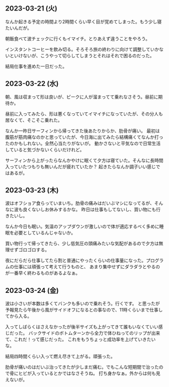 ## 2023-03-21 (火)

なんか起きる予定の時間より2時間くらい早く目が覚めてしまった。もう少し寝たいんだが。

朝飯食べて波チェックに行くもイマイチ。とりあえず違うことをやろう。

インスタントコーヒーを飲み切る。そろそろ旅の終わりに向けて調整していかないといけないが、こうやって切らしてしまうとそれはそれで困るのだった。

結局仕事を進めた一日だった。

## 2023-03-22 (水)

朝、風は収まって形は良いが、ピークに人が溜まってて乗れなさそう。昼前に期待か。

昼前に入ってみたら、形は悪くなっていてイマイチになっていたが、その分人も居なくて、そこそこ乗れた。

なんか一昨日サーフィンから帰ってきた後あたりからか、肋骨が痛い。
最初は腹筋が筋肉痛なのかと思っていたが、今日海に出てみたら結構痛くてなんか打ったのかもしれない。全然心当たりがないが。
動かさないと平気なので日常生活していると気づかないくらいだけれど。

サーフィンから上がったらなんかやけに眠くて夕方は寝ていた。そんなに長時間入っていたつもりも無いんだが疲れていたか？
起きたらなんか調子いい感じではあるが。

## 2023-03-23 (木)

波はオフショア食らっていまいち。肋骨の痛みはだいぶマシになってるが、そんなに波も良くないしお休みするかな。
昨日は仕事もしてないし、買い物にも行きたいし。

なんか今日も眠い。気温のアップダウンが激しいので体が適応するべく多めに睡眠を必要としているんじゃないか。

買い物行って帰ってきたら、少し低気圧の頭痛みたいな気配があるので夕方は無理せずゴロゴロする。

夜にだらだら仕事してたら割と普通にやったくらいの仕事量になった。プログラムの仕事には頑張って考えて行うものと、
あまり集中せずにダラダラとやるのが一番早く終わるものがあるよなぁ。

## 2023-03-24 (金)

波は小さいが本数は多くてバンクも多いので乗れそう。行くです。
と思ったが予報見たら午後から風がサイドオフになるとの事なので、11時くらいまで仕事してから入る。

入ってしばらくはさえなかったが後半サイズも上がってきて誰もいなくていい感じだった。
バックサイドのボトムターンから全力で体ひねってのリップが出来て、これだ！って感じだった。
これをもうちょっと成功率を上げていきたいな。

結局四時間くらい入って燃え尽きて上がる。頑張った。

肋骨が痛いのはだいぶ治ってきたが少しまだ痛む。でもこんな短期間で治ったので骨にヒビが入っているとかではなさそうね。
打ち身かなぁ。外からは何も見えないが。